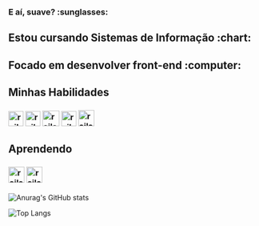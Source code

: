 <h3>  E aí, suave? :sunglasses: </h3> 
<h2>Estou cursando Sistemas de Informação :chart:</h2>
<h2>Focado em desenvolver front-end :computer: </h2>


<h2> Minhas Habilidades </h2>
<h3> <img src="https://image.flaticon.com/icons/png/512/1216/1216733.png" alt="rails" width="30" height="30"></img>
<img src="https://storagemisellf.blob.core.windows.net/images/logo/skills/css-logo.png" alt="rails" width="30" height="30"></img>
<img src="https://coursekaro.in/wp-content/uploads/2019/10/ck-javascript.png" alt="rails" width="34" height="31"></img>
<img src="https://icon-library.com/images/c-programming-icon/c-programming-icon-14.jpg" alt="rails" width="30" height="30"></img>
<img src="https://cdn.icon-icons.com/icons2/1381/PNG/512/java_93883.png" alt="rails" width="32" height="32"></img>

</h3>


<h2> Aprendendo </h2>
<h3><img src="https://cdn3.iconfinder.com/data/icons/popular-services-brands/512/angular-js-512.png" alt="rails" width="32" height="32"></img>
<img src="https://upload.wikimedia.org/wikipedia/commons/thumb/4/4c/Typescript_logo_2020.svg/512px-Typescript_logo_2020.svg.png" alt="rails" width="32" height="32"></img>
</h3>





<!--
**giovaneaguiar/giovaneaguiar** is a ✨ _special_ ✨ repository because its `README.md` (this file) appears on your GitHub profile.

Here are some ideas to get you started:

- 🔭 I’m currently working on ...
- 🌱 I’m currently learning ...
- 👯 I’m looking to collaborate on ...
- 🤔 I’m looking for help with ...
- 💬 Ask me about ...
- 📫 How to reach me: ...
- 😄 Pronouns: ...
- ⚡ Fun fact: ...
-->
![Anurag's GitHub stats](https://github-readme-stats.vercel.app/api?username=giovaneaguiar&show_icons=true&theme=tokyonight)


![Top Langs](https://github-readme-stats.vercel.app/api/top-langs/?username=giovaneaguiar&layout=compact)
